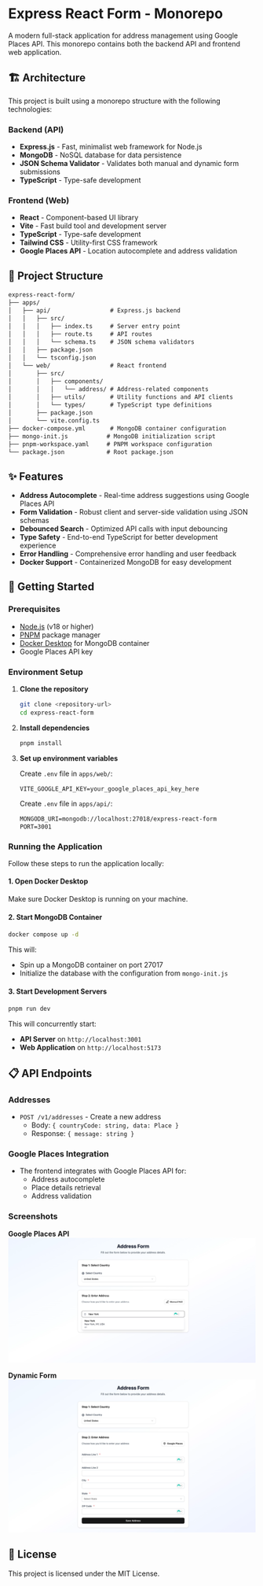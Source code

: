 # Express React Form - Monorepo

A modern full-stack application for address management using Google Places API. This monorepo contains both the backend API and frontend web application.

## 🏗️ Architecture

This project is built using a monorepo structure with the following technologies:

### Backend (API)
- **Express.js** - Fast, minimalist web framework for Node.js
- **MongoDB** - NoSQL database for data persistence
- **JSON Schema Validator** - Validates both manual and dynamic form submissions
- **TypeScript** - Type-safe development

### Frontend (Web)
- **React** - Component-based UI library
- **Vite** - Fast build tool and development server
- **TypeScript** - Type-safe development
- **Tailwind CSS** - Utility-first CSS framework
- **Google Places API** - Location autocomplete and address validation

## 📁 Project Structure

```
express-react-form/
├── apps/
│   ├── api/                 # Express.js backend
│   │   ├── src/
│   │   │   ├── index.ts     # Server entry point
│   │   │   ├── route.ts     # API routes
│   │   │   └── schema.ts    # JSON schema validators
│   │   ├── package.json
│   │   └── tsconfig.json
│   └── web/                 # React frontend
│       ├── src/
│       │   ├── components/
│       │   │   └── address/ # Address-related components
│       │   ├── utils/       # Utility functions and API clients
│       │   └── types/       # TypeScript type definitions
│       ├── package.json
│       └── vite.config.ts
├── docker-compose.yml       # MongoDB container configuration
├── mongo-init.js           # MongoDB initialization script
├── pnpm-workspace.yaml     # PNPM workspace configuration
└── package.json            # Root package.json
```

## ✨ Features

- **Address Autocomplete** - Real-time address suggestions using Google Places API
- **Form Validation** - Robust client and server-side validation using JSON schemas
- **Debounced Search** - Optimized API calls with input debouncing
- **Type Safety** - End-to-end TypeScript for better development experience
- **Error Handling** - Comprehensive error handling and user feedback
- **Docker Support** - Containerized MongoDB for easy development

## 🚀 Getting Started

### Prerequisites

- [Node.js](https://nodejs.org/) (v18 or higher)
- [PNPM](https://pnpm.io/) package manager
- [Docker Desktop](https://www.docker.com/products/docker-desktop/) for MongoDB container
- Google Places API key

### Environment Setup

1. **Clone the repository**
   ```bash
   git clone <repository-url>
   cd express-react-form
   ```

2. **Install dependencies**
   ```bash
   pnpm install
   ```

3. **Set up environment variables**
   
   Create `.env` file in `apps/web/`:
   ```env
   VITE_GOOGLE_API_KEY=your_google_places_api_key_here
   ```

   Create `.env` file in `apps/api/`:
   ```env
   MONGODB_URI=mongodb://localhost:27018/express-react-form
   PORT=3001
   ```

### Running the Application

Follow these steps to run the application locally:

#### 1. Open Docker Desktop
Make sure Docker Desktop is running on your machine.

#### 2. Start MongoDB Container
```bash
docker compose up -d
```
This will:
- Spin up a MongoDB container on port 27017
- Initialize the database with the configuration from `mongo-init.js`

#### 3. Start Development Servers
```bash
pnpm run dev
```
This will concurrently start:
- **API Server** on `http://localhost:3001`
- **Web Application** on `http://localhost:5173`

## 📋 API Endpoints

### Addresses
- `POST /v1/addresses` - Create a new address
  - Body: `{ countryCode: string, data: Place }`
  - Response: `{ message: string }`

### Google Places Integration
- The frontend integrates with Google Places API for:
  - Address autocomplete
  - Place details retrieval
  - Address validation

### Screenshots
**Google Places API**
![Auto Complete Form](/images/autocomplete.jpeg)

**Dynamic Form**
![Manual Form](/images/manual.jpeg)

## 📝 License

This project is licensed under the MIT License.
